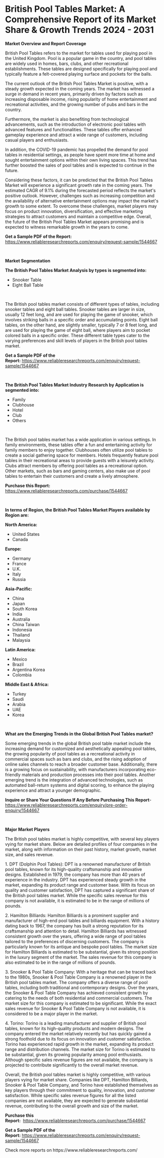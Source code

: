 <p><h1>British Pool Tables Market: A Comprehensive Report of its Market Share & Growth Trends 2024 - 2031</h1></p><p><strong>Market Overview and Report Coverage</strong></p>
<p><p>British Pool Tables refers to the market for tables used for playing pool in the United Kingdom. Pool is a popular game in the country, and pool tables are widely used in homes, bars, clubs, and other recreational establishments. These tables are designed specifically for playing pool and typically feature a felt-covered playing surface and pockets for the balls.</p><p>The current outlook of the British Pool Tables Market is positive, with a steady growth expected in the coming years. The market has witnessed a surge in demand in recent years, primarily driven by factors such as increasing disposable income, rising popularity of home entertainment and recreational activities, and the growing number of pubs and bars in the country.</p><p>Furthermore, the market is also benefiting from technological advancements, such as the introduction of electronic pool tables with advanced features and functionalities. These tables offer enhanced gameplay experience and attract a wide range of customers, including casual players and enthusiasts.</p><p>In addition, the COVID-19 pandemic has propelled the demand for pool tables in residential settings, as people have spent more time at home and sought entertainment options within their own living spaces. This trend has further boosted the sales of pool tables and is expected to continue in the future.</p><p>Considering these factors, it can be predicted that the British Pool Tables Market will experience a significant growth rate in the coming years. The estimated CAGR of 9.1% during the forecasted period reflects the market's positive outlook. However, challenges such as increasing competition and the availability of alternative entertainment options may impact the market's growth to some extent. To overcome these challenges, market players may focus on product innovation, diversification, and effective marketing strategies to attract customers and maintain a competitive edge. Overall, the future of the British Pool Tables Market appears promising and is expected to witness remarkable growth in the years to come.</p></p>
<p><strong>Get a Sample PDF of the Report:</strong> <a href="https://www.reliableresearchreports.com/enquiry/request-sample/1544667">https://www.reliableresearchreports.com/enquiry/request-sample/1544667</a></p>
<p>&nbsp;</p>
<p><strong>Market Segmentation</strong></p>
<p><strong>The British Pool Tables Market Analysis by types is segmented into:</strong></p>
<p><ul><li>Snooker Table</li><li>Eight Ball Table</li></ul></p>
<p>&nbsp;</p>
<p><p>The British pool tables market consists of different types of tables, including snooker tables and eight ball tables. Snooker tables are larger in size, usually 12 feet long, and are used for playing the game of snooker, which involves striking balls in a specific order and accumulating points. Eight ball tables, on the other hand, are slightly smaller, typically 7 or 8 feet long, and are used for playing the game of eight ball, where players aim to pocket colored balls in a specific order. These different table types cater to the varying preferences and skill levels of players in the British pool tables market.</p></p>
<p><strong>Get a Sample PDF of the Report:</strong>&nbsp;<a href="https://www.reliableresearchreports.com/enquiry/request-sample/1544667">https://www.reliableresearchreports.com/enquiry/request-sample/1544667</a></p>
<p>&nbsp;</p>
<p><strong>The British Pool Tables Market Industry Research by Application is segmented into:</strong></p>
<p><ul><li>Family</li><li>Clubhouse</li><li>Hotel</li><li>Club</li><li>Others</li></ul></p>
<p>&nbsp;</p>
<p><p>The British pool tables market has a wide application in various settings. In family environments, these tables offer a fun and entertaining activity for family members to enjoy together. Clubhouses often utilize pool tables to create a social gathering space for members. Hotels frequently feature pool tables in their recreational areas to provide guests with a leisurely activity. Clubs attract members by offering pool tables as a recreational option. Other markets, such as bars and gaming centers, also make use of pool tables to entertain their customers and create a lively atmosphere.</p></p>
<p><strong>Purchase this Report:</strong>&nbsp; <a href="https://www.reliableresearchreports.com/purchase/1544667">https://www.reliableresearchreports.com/purchase/1544667</a></p>
<p>&nbsp;</p>
<p><strong>In terms of Region, the British Pool Tables Market Players available by Region are:</strong></p>
<p>
    <p> <strong> North America: </strong>
        <ul>
            <li>United States</li>
            <li>Canada</li>
        </ul>
        </p> 
    <p> <strong> Europe: </strong>
        <ul>
            <li>Germany</li>
            <li>France</li>
            <li>U.K.</li>
            <li>Italy</li>
            <li>Russia</li>
        </ul>
        </p> 
    <p> <strong> Asia-Pacific: </strong>
        <ul>
            <li>China</li>
            <li>Japan</li>
            <li>South Korea</li>
            <li>India</li>
            <li>Australia</li>
            <li>China Taiwan</li>
            <li>Indonesia</li>
            <li>Thailand</li>
            <li>Malaysia</li>
        </ul>
        </p> 
    <p> <strong> Latin America: </strong>
        <ul>
            <li>Mexico</li>
            <li>Brazil</li>
            <li>Argentina Korea</li>
            <li>Colombia</li>
        </ul>
        </p> 
    <p> <strong> Middle East & Africa: </strong>
        <ul>
            <li>Turkey</li>
            <li>Saudi</li>
            <li>Arabia</li>
            <li>UAE</li>
            <li>Korea</li>
        </ul>
    </p>
    </p>
<p>&nbsp;</p>
<p><strong>What are the Emerging Trends in the Global British Pool Tables market?</strong></p>
<p><p>Some emerging trends in the global British pool table market include the increasing demand for customized and aesthetically appealing pool tables, the growing popularity of pool tables as a recreational activity in commercial spaces such as bars and clubs, and the rising adoption of online sales channels to reach a broader customer base. Additionally, there is a growing focus on sustainability, with manufacturers incorporating eco-friendly materials and production processes into their pool tables. Another emerging trend is the integration of advanced technologies, such as automated ball-return systems and digital scoring, to enhance the playing experience and attract a younger demographic.</p></p>
<p><strong>Inquire or Share Your Questions If Any Before Purchasing This Report</strong>- <a href="https://www.reliableresearchreports.com/enquiry/pre-order-enquiry/1544667">https://www.reliableresearchreports.com/enquiry/pre-order-enquiry/1544667</a></p>
<p>&nbsp;</p>
<p><strong>Major Market Players</strong></p>
<p><p>The British pool tables market is highly competitive, with several key players vying for market share. Below are detailed profiles of four companies in the market, along with information on their past history, market growth, market size, and sales revenue.</p><p>1. DPT (Dolphin Pool Tables): DPT is a renowned manufacturer of British pool tables, known for its high-quality craftsmanship and innovative designs. Established in 1979, the company has more than 40 years of experience in the industry. DPT has experienced steady growth in the market, expanding its product range and customer base. With its focus on quality and customer satisfaction, DPT has captured a significant share of the British pool tables market. While the specific sales revenue for this company is not available, it is estimated to be in the range of millions of pounds.</p><p>2. Hamilton Billiards: Hamilton Billiards is a prominent supplier and manufacturer of high-end pool tables and billiards equipment. With a history dating back to 1967, the company has built a strong reputation for its craftsmanship and attention to detail. Hamilton Billiards has witnessed consistent growth over the years, offering a wide range of pool tables tailored to the preferences of discerning customers. The company is particularly known for its antique and bespoke pool tables. The market size for Hamilton Billiards is estimated to be substantial, given its strong position in the luxury segment of the market. The sales revenue for this company is also estimated to be in the range of millions of pounds.</p><p>3. Snooker & Pool Table Company: With a heritage that can be traced back to the 1980s, Snooker & Pool Table Company is a renowned player in the British pool tables market. The company offers a diverse range of pool tables, including both traditional and contemporary designs. Over the years, the Snooker & Pool Table Company has achieved consistent growth by catering to the needs of both residential and commercial customers. The market size for this company is estimated to be significant. While the exact sales revenue for Snooker & Pool Table Company is not available, it is considered to be a major player in the market.</p><p>4. Torino: Torino is a leading manufacturer and supplier of British pool tables, known for its high-quality products and modern designs. The company entered the market relatively recently but has quickly gained a strong foothold due to its focus on innovation and customer satisfaction. Torino has experienced rapid growth in the market, expanding its product range and distribution channels. The market size for Torino is estimated to be substantial, given its growing popularity among pool enthusiasts. Although specific sales revenue figures are not available, the company is projected to contribute significantly to the overall market revenue.</p><p>Overall, the British pool tables market is highly competitive, with various players vying for market share. Companies like DPT, Hamilton Billiards, Snooker & Pool Table Company, and Torino have established themselves as key players through their commitment to quality, innovation, and customer satisfaction. While specific sales revenue figures for all the listed companies are not available, they are expected to generate substantial revenue, contributing to the overall growth and size of the market.</p></p>
<p><strong>Purchase this Report:</strong>&nbsp;&nbsp;<a href="https://www.reliableresearchreports.com/purchase/1544667">https://www.reliableresearchreports.com/purchase/1544667</a></p>
<p></p>
<p><strong>Get a Sample PDF of the Report:</strong>&nbsp;<a href="https://www.reliableresearchreports.com/enquiry/request-sample/1544667">https://www.reliableresearchreports.com/enquiry/request-sample/1544667</a></p>
<p>Check more reports on https://www.reliableresearchreports.com/</p>